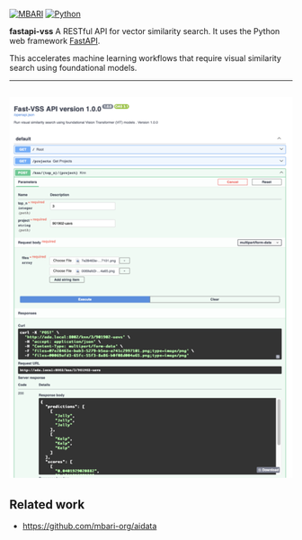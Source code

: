 [![MBARI](https://www.mbari.org/wp-content/uploads/2014/11/logo-mbari-3b.png)](http://www.mbari.org)
[![Python](https://img.shields.io/badge/language-Python-blue.svg)](https://www.python.org/downloads/)

**fastapi-vss** A RESTful API for vector similarity search.  It uses the Python web framework [FastAPI](https://fastapi.tiangolo.com/). 

This accelerates machine learning workflows that require visual similarity search using foundational models.

--- 
![](https://raw.githubusercontent.com/mbari-org/fastapi-vss/main/docs/imgs/restwebui.png)
---

## Related work
 
* https://github.com/mbari-org/aidata
